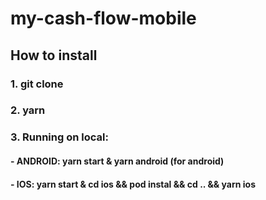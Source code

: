 # my-cash-flow-mobile

## How to install
### 1. git clone <ssh>
### 2. yarn
### 3. Running on local:
  #### - ANDROID: yarn start & yarn android (for android) 
  #### - IOS: yarn start & cd ios && pod instal && cd .. && yarn ios 

